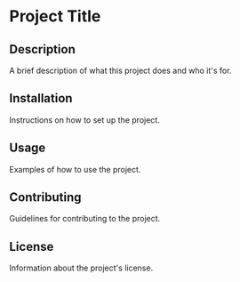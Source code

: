 # Project Title

## Description
A brief description of what this project does and who it's for.

## Installation
Instructions on how to set up the project.

## Usage
Examples of how to use the project.

## Contributing
Guidelines for contributing to the project.

## License
Information about the project's license.
